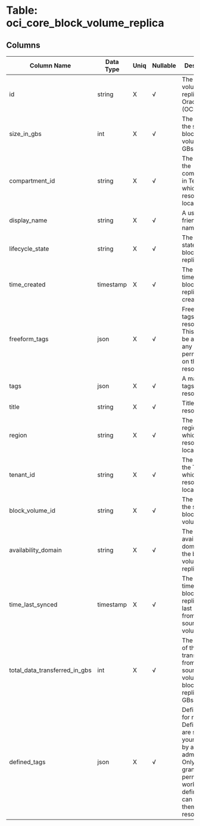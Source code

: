 # Table: oci_core_block_volume_replica

## Columns 

|  Column Name   |  Data Type  | Uniq | Nullable | Description | 
|  ----  | ----  | ----  | ----  | ---- | 
| id | string | X | √ | The block volume replica's Oracle ID (OCID). | 
| size_in_gbs | int | X | √ | The size of the source block volume, in GBs. | 
| compartment_id | string | X | √ | The OCID of the compartment in Tenant in which the resource is located. | 
| display_name | string | X | √ | A user-friendly name. | 
| lifecycle_state | string | X | √ | The current state of a block volume replica. | 
| time_created | timestamp | X | √ | The date and time the block volume replica was created. | 
| freeform_tags | json | X | √ | Free-form tags for resource. This tags can be applied by any user with permissions on the resource. | 
| tags | json | X | √ | A map of tags for the resource. | 
| title | string | X | √ | Title of the resource. | 
| region | string | X | √ | The OCI region in which the resource is located. | 
| tenant_id | string | X | √ | The OCID of the Tenant in which the resource is located. | 
| block_volume_id | string | X | √ | The OCID of the source block volume. | 
| availability_domain | string | X | √ | The availability domain of the block volume replica. | 
| time_last_synced | timestamp | X | √ | The date and time the block volume replica was last synced from the source block volume. | 
| total_data_transferred_in_gbs | int | X | √ | The total size of the data transferred from the source block volume to the block volume replica, in GBs. | 
| defined_tags | json | X | √ | Defined tags for resource. Defined tags are set up in your tenancy by an administrator. Only users granted permission to work with the defined tags can apply them to resources. | 


